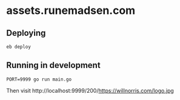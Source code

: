 # assets.runemadsen.com

## Deploying

`eb deploy`

## Running in development

`PORT=9999 go run main.go`

Then visit http://localhost:9999/200/https://willnorris.com/logo.jpg